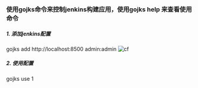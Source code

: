 ### 使用gojks命令来控制jenkins构建应用，使用gojks help 来查看使用命令
##### 1. 添加jenkins配置
gojks add http://localhost:8500 admin:admin 
![cf](https://github.com/user-attachments/assets/a212750a-6bd0-41b4-9eba-19ae79f5d8b1)
##### 2. 使用配置
gojks use 1
